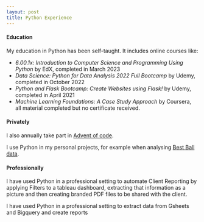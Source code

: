```yaml
---
layout: post
title: Python Experience
---
```


#### Education

My education in Python has been self-taught. It includes online courses like:

- *6.00.1x: Introduction to Computer Science and Programming Using Python* by EdX, completed in March 2023
- *Data Science: Python for Data Analysis 2022 Full Bootcamp* by Udemy, completed in October 2022
- *Python and Flask Bootcamp: Create Websites using Flask!* by Udemy, completed in April 2021
- *Machine Learning Foundations: A Case Study Approach* by Coursera, all material completed but no certificate received.

#### Privately

I also annually take part in [Advent of code](https://adventofcode.com/about).

I use Python in my personal projects, for example when analysing [Best Ball data](https://github.com/fantasydatapros/best-ball-data-bowl).

#### Professionally

I have used Python in a professional setting to automate Client Reporting by applying Filters to a tableau dashboard, extracting that information as a picture and then creating branded PDF files to be shared with the client. 

I have used Python in a professional setting to extract data from Gsheets and Bigquery and create reports 